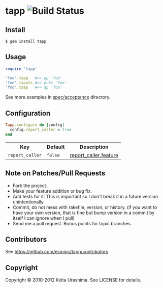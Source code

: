 # tapp ![Build Status](https://secure.travis-ci.org/esminc/tapp.png?branch=master)

## Install

```
$ gem install tapp
```

## Usage

``` ruby
require 'tapp'

'foo'.tapp   #=> pp 'foo'
'foo'.taputs #=> puts 'foo'
'foo'.taap   #=> ap 'foo'
```

See more examples in [spec/acceptance](https://github.com/esminc/tapp/tree/master/spec/acceptance) directory.

## Configuration

``` ruby
Tapp.configure do |config|
  config.report_caller = true
end
```

<table>
  <tr>
    <th>Key</th>
    <th>Default</th>
    <th>Description</th>
  </tr>
  <tr>
    <td><code>report_caller</code></td>
    <td><code>false</code></td>
    <td><a href="https://github.com/esminc/tapp/blob/master/spec/acceptance/report_caller.feature">report_caller.feature</a></td>
  </tr>
</table>

## Note on Patches/Pull Requests

* Fork the project.
* Make your feature addition or bug fix.
* Add tests for it. This is important so I don't break it in a
  future version unintentionally.
* Commit, do not mess with rakefile, version, or history.
  (if you want to have your own version, that is fine but bump version in a commit by itself I can ignore when I pull)
* Send me a pull request. Bonus points for topic branches.

## Contributors
See https://github.com/esminc/tapp/contributors

## Copyright
Copyright &copy; 2010-2012 Keita Urashima. See LICENSE for details.

